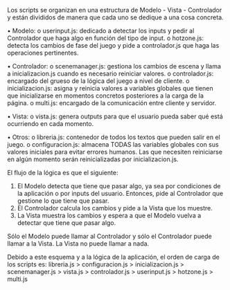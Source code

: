 
Los scripts se organizan en una estructura de Modelo - Vista - Controlador y están divididos de manera que cada uno se dedique a una cosa concreta.

•	Modelo:
  o	userinput.js: dedicado a detectar los inputs  y pedir al Controlador que haga algo en función del tipo de input.
  o	hotzone.js: detecta los cambios de fase del juego y pide a controlador.js que haga las operaciones pertinentes.

•	Controlador:
  o	scenemanager.js: gestiona los cambios de escena y llama a inicializacion.js cuando es necesario reiniciar valores.
  o	controlador.js: encargado del grueso de la lógica del juego a nivel de cliente.
  o	inicializacion.js: asigna y reinicia valores a variables globales que tienen que inicializarse en momentos concretos posteriores a la carga de la página.
  o	multi.js: encargado de la comunicación entre cliente y servidor.

•	Vista:
  o	vista.js: genera outputs para que el usuario pueda saber qué está ocurriendo en cada momento.

•	Otros:
  o	libreria.js: contenedor de todos los textos que pueden salir en el juego.
  o	configuracion.js: almacena TODAS las variables globales con sus valores iniciales para evitar errores humanos. Las que necesiten reiniciarse en algún momento serán reinicializadas por inicializacion.js.


El flujo de la lógica es que el siguiente:

  1.	El Modelo detecta que tiene que pasar algo, ya sea por condiciones de la aplicación o por inputs del usuario. Entonces, pide al Controlador que gestione lo que tiene que pasar.
  2.	El Controlador calcula los cambios y pide a la Vista que los muestre.
  3.	La Vista muestra los cambios y espera a que el Modelo vuelva a detectar que tiene que pasar algo.

Sólo el Modelo puede llamar al Controlador y sólo el Controlador puede llamar a la Vista. La Vista no puede llamar a nada.


Debido a este esquema y a la lógica de la aplicación, el orden de carga de los scripts es:
libreria.js > configuracion.js > inicializacion.js > scenemanager.js > vista.js > controlador.js > userinput.js > hotzone.js > multi.js
